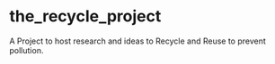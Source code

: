 # the_recycle_project
A Project to host research and ideas to Recycle and Reuse to prevent pollution.
